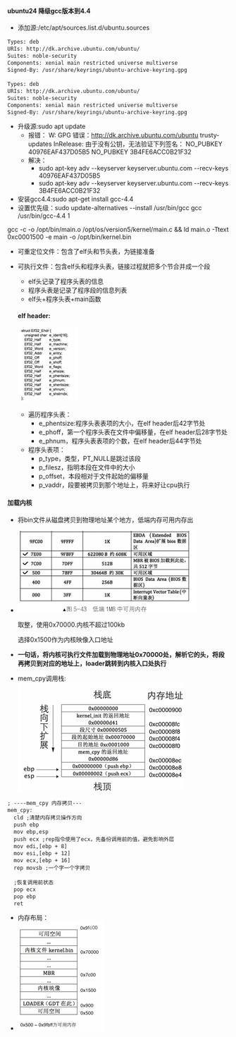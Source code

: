 
#### ubuntu24 降级gcc版本到4.4
- 添加源:/etc/apt/sources.list.d/ubuntu.sources
```
Types: deb
URIs: http://dk.archive.ubuntu.com/ubuntu/
Suites: noble-security
Components: xenial main restricted universe multiverse
Signed-By: /usr/share/keyrings/ubuntu-archive-keyring.gpg

Types: deb
URIs: http://dk.archive.ubuntu.com/ubuntu/
Suites: noble-security
Components: xenial main restricted universe multiverse
Signed-By: /usr/share/keyrings/ubuntu-archive-keyring.gpg
```


- 升级源:sudo apt update
  - 报错：
  W: GPG 错误：http://dk.archive.ubuntu.com/ubuntu trusty-updates InRelease: 由于没有公钥，无法验证下列签名： NO_PUBKEY 40976EAF437D05B5 NO_PUBKEY 3B4FE6ACC0B21F32
  - 解决：
    - sudo apt-key adv --keyserver keyserver.ubuntu.com --recv-keys 40976EAF437D05B5
    - sudo apt-key adv --keyserver keyserver.ubuntu.com --recv-keys 3B4FE6ACC0B21F32
- 安装gcc4.4:sudo apt-get install gcc-4.4
- 设置优先级：sudo update-alternatives  --install /usr/bin/gcc gcc /usr/bin/gcc-4.4 1


gcc -c -o /opt/bin/main.o /opt/os/version5/kernel/main.c && ld main.o -Ttext 0xc0001500 -e main -o /opt/bin/kernel.bin

- 可重定位文件：包含了elf头和节头表，为链接准备
- 可执行文件：包含elf头和程序头表，链接过程就把多个节合并成一个段
  - elf头记录了程序头表的信息
  - 程序头表是记录了程序段的信息列表
  - elf头+程序头表+main函数

  #### elf header:
  
    ![](../asset/elf_header.png)
    
  - 遍历程序头表：
    - e_phentsize:程序头表表项的大小，在elf header后42字节处
    - e_phoff，第一个程序头表在文件中偏移量，在elf header后28字节处
    - e_phnum，程序头表表项的个数，在elf header后44字节处
  - 程序头表项：
    - p_type，类型，PT_NULL是跳过该段
    - p_filesz，指明本段在文件中的大小
    - p_offset，本段相对于文件起始的偏移量
    - p_vaddr，段要被拷贝到那个地址上，将来好让cpu执行
#### 加载内核
  - 将bin文件从磁盘拷贝到物理地址某个地方，低端内存可用内存出
  - 
    ![](../asset/avaliable.png)

    取整，使用0x70000.内核不超过100kb

    选择0x1500作为内核映像入口地址
  - **一句话，将内核可执行文件加载到物理地址0x70000处，解析它的头，将段再拷贝到对应的地址上，loader跳转到内核入口处执行**
  - mem_cpy调用栈:
    ![](../asset/mem_cpy_stack.png)

```
; ----mem_cpy 内存拷贝---
mem_cpy:
  cld ;清楚内存拷贝操作方向
  push ebp
  mov ebp,esp
  push ecx ;rep指令使用了ecx，先备份调用前的值，避免影响外层
  mov edi,[ebp + 8]
  mov esi,[ebp + 12]
  mov ecx,[ebp + 16]
  rep movsb ;一个字一个字拷贝

  ;恢复调用前状态
  pop ecx
  pop ebp
  ret
```
  - 内存布局：
  - 
    ![](../asset/kernel_mem_layout.png)
  
  